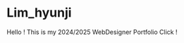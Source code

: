 # Lim_hyunji
 Hello ! This is my 2024/2025 WebDesigner Portfolio
 <a herf="https://limhyunji1.github.io/2024-2025_Portfolio/">Click !</a>
